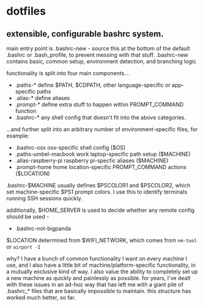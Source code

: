 # dotfiles

## extensible, configurable bashrc system.

main entry point is .bashrc-new - source this at the bottom of the default .bashrc or .bash_profile, to prevent messing with that stuff. .bashrc-new contains basic, common setup, environment detection, and branching logic

functionality is split into four main components...
* .paths-*   define $PATH, $CDPATH, other language-specific or app-specific paths
* .alias-*   define aliases
* .prompt-*  define extra stuff to happen within PROMPT_COMMAND function
* .bashrc-*  any shell config that doesn't fit into the above categories.

...and further split into an arbitrary number of environment-specific files, for example:
* .bashrc-osx             osx-specific shell config ($OS)
* .paths-umbel-macbook    work laptop-specific path setup ($MACHINE)
* .alias-raspberry-pi     raspberry pi-specfic aliases ($MACHINE)
* .prompt-home            home location-specific PROMPT_COMMAND actions ($LOCATION)

.bashrc-$MACHINE usually defines $PSCOLOR1 and $PSCOLOR2, which set machine-specific $PS1 prompt colors. I use this to identify terminals running SSH sessions quickly.

additionally, $HOME_SERVER is used to decide whether any remote config should be used -
* .bashrc-not-bigpanda

$LOCATION determined from $WIFI_NETWORK, which comes from `nm-tool` or `airport -I`


why? I have a bunch of common functionality I want on every machine I use, and I also have a little bit of machine/platform-specific functionality, in a mutually exclusive kind of way. I also value the ability to completely set up a new machine as quickly and painlessly as possible. for years, I've dealt with these issues in an ad-hoc way that has left me with a giant pile of .bashrc_* files that are basically impossible to maintain. this structure has worked much better, so far.